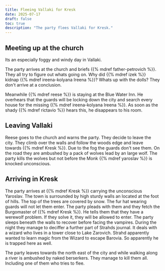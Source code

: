 ```yaml
---
title: Fleeing Vallaki for Kresk
date: 2025-07-17
draft: false
toc: true
description: "The party flees Vallaki for Kresk."
---
```


## Meeting up at the church

Its an especially foggy and windy day in Vallaki.

The party arrives at the church and briefs {{% mdref father-petrovich %}}. They all try to figure out whats going on. Why did {{% mdref izek %}} kidnap {{% mdref ireena-kolyana Ireena %}}? Whats up with the dolls? They don't arrive at a conclusion.

Meanwhile {{% mdref reese %}} is staying at the Blue Water Inn. He overhears that the guards will be locking down the city and search every house for the missing {{% mdref ireena-kolyana Ireena %}}. As soon as the shady {{% mdref rictavio %}} hears this, he disappears to his room.

## Leaving Vallaki

Reese goes to the church and warns the party. They decide to leave the city. They climb over the walls and follow the woods edge and leave towards {{% mdref Kresk %}}. Due to the fog the guards don't see them. On the road they are ambushed by a pack of wolves lead by an large wolf. The party kills the wolves but not before the Monk {{% mdref yaroslav %}} is knocked unconscious.

## Arriving in Kresk

The party arrives at {{% mdref Kresk %}} carrying the unconscious Yaroslav. The town is surrounded by high sturdy walls an located at the foot of hills. The top of the trees are covered by snow. The fur hat wearing guards will not let them enter. The party pleads with them and they fetch the Burgomaster of {{% mdref Kresk %}}. He tells them that they have a werewolf problem. If they solve it, they will be allowed to enter. The party sleeps beneath the walls to recover before facing the vampires. During the night they manage to deciffer a further part of Strahds journal. It deals with a wizard who lives in a tower close to Lake Zarovich. Strahd apparently wanted to learn magic from the Wizard to escape Barovia. So apparently he is trapped here as well.

The party leaves towards the north east of the city and while walking along a river is ambushed by naked berserkers. They manage to kill them all. Including one of them who tries to flee.

